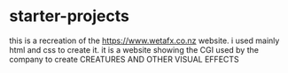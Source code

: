 # starter-projects
this is a recreation of the https://www.wetafx.co.nz website. i used mainly html and css to create it. it is a website showing the CGI used by the company to create CREATURES AND OTHER VISUAL EFFECTS
